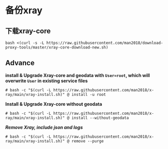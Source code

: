 # 备份xray

## **下载xray-core**
```
bash <(curl -s -L https://raw.githubusercontent.com/man2018/download-proxy-tools/master/xray-core-download-new.sh)
```

## Advance
**install & Upgrade Xray-core and geodata with <code>User=root</code>, which will overwrite <code>User</code> in existing service files**
```
# bash -c "$(curl -L https://raw.githubusercontent.com/man2018/x-ray/main/xray-install.sh)" @ install -u root
```
 
 **Install & Upgrade Xray-core without geodata**
 ```
 # bash -c "$(curl -L https://raw.githubusercontent.com/man2018/x-ray/main/xray-install.sh)" @ install --without-geodata
 ```
 
 ***Remove Xray, include json and logs***
 ```
 # bash -c "$(curl -L https://raw.githubusercontent.com/man2018/x-ray/main/xray-install.sh)" @ remove --purge
 ```


